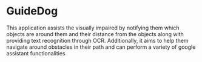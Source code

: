 # GuideDog

This application assists the visually impaired by notifying them which objects are around them and their distance from the objects along with providing text recognition through OCR. Additionally, it aims to help them navigate around obstacles in their path and can perform a variety of google assistant functionalities
